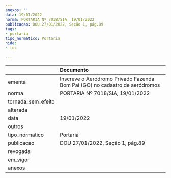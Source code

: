 ```yaml
---
anexos: ''
data: 19/01/2022
norma: PORTARIA Nº 7018/SIA, 19/01/2022
publicacao: DOU 27/01/2022, Seção 1, pág.89
tags:
- portaria
tipo_normatico: Portaria
hide: 
- toc 
 
---
```


|                    | Documento                                                                   |
|:-------------------|:----------------------------------------------------------------------------|
| ementa             | Inscreve o Aeródromo Privado Fazenda Bom Pai (GO) no cadastro de aeródromos |
| norma              | PORTARIA Nº 7018/SIA, 19/01/2022                                            |
| tornada_sem_efeito |                                                                             |
| alterada           |                                                                             |
| data               | 19/01/2022                                                                  |
| outros             |                                                                             |
| tipo_normatico     | Portaria                                                                    |
| publicacao         | DOU 27/01/2022, Seção 1, pág.89                                             |
| revogada           |                                                                             |
| em_vigor           |                                                                             |
| anexos             |                                                                             |